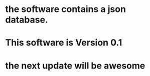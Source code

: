 
# the software contains a json database.

# This software is Version 0.1

# the next update will be awesome
